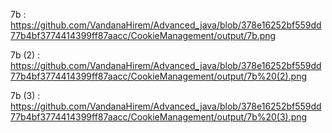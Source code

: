 7b : https://github.com/VandanaHirem/Advanced_java/blob/378e16252bf559dd77b4bf3774414399ff87aacc/CookieManagement/output/7b.png

7b (2) : https://github.com/VandanaHirem/Advanced_java/blob/378e16252bf559dd77b4bf3774414399ff87aacc/CookieManagement/output/7b%20(2).png

7b (3) : https://github.com/VandanaHirem/Advanced_java/blob/378e16252bf559dd77b4bf3774414399ff87aacc/CookieManagement/output/7b%20(3).png